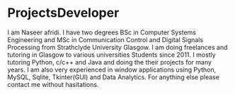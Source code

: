 # ProjectsDeveloper
I am Naseer afridi.  I have two degrees BSc in Computer Systems Engineering and MSc in Communication Control and Digital Signals Processing from Strathclyde University Glasgow. I am doing freelances and tutoring in Glasgow to various universities Students since 2011. I mostly tutoring Python, c/c++ and Java and doing the their projects for many years. I am also very experienced in window applications using Python, MySQL, Sqlite, Tkinter(GUI) and Data Analytics.  For anything else please contact me without hasitations.  
